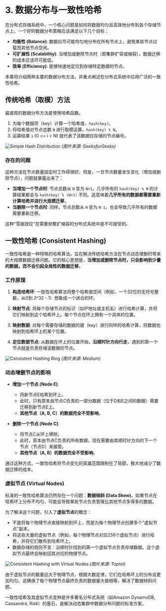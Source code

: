 # 3. 数据分布与一致性哈希

在分布式存储系统中，一个核心问题是如何将数据均匀且高效地分布到各个存储节点上。一个好的数据分布策略应该满足以下几个目标：

- **均衡性 (Balance)**: 数据应尽可能均匀地分布在所有节点上，避免某些节点过载而其他节点空闲。
- **可扩展性 (Scalability)**: 当增加或删除节点时（即集群扩容或缩容），数据迁移的成本应该尽可能低。
- **效率 (Efficiency)**: 能够快速地定位到存储特定数据的节点。

本章将介绍两种主要的数据分布方法，并重点阐述在分布式系统中应用广泛的一致性哈希。

## 传统哈希（取模）方法

最直观的数据分布方法是使用哈希函数。

1.  为每个数据项（key）计算一个哈希值，`hash(key)`。
2.  将哈希值对节点总数 `N` 进行取模运算，`hash(key) % N`。
3.  运算结果 `i` (0 <= i < N) 就代表了该数据应存储的节点编号。

![Simple Hash Distribution](https://media.geeksforgeeks.org/wp-content/uploads/20230524122709/Hashing.png)
*(图片来源: GeeksforGeeks)*

### 存在的问题

这种方法在节点数量固定时工作得很好。但是，一旦节点数量发生变化（增加或删除节点），问题就暴露出来了：

- **当增加一个节点时**: 节点总数从 `N` 变为 `N+1`。几乎所有的 `hash(key) % N` 的计算结果都会与 `hash(key) % (N+1)` 不同。这意味着**几乎所有的数据都需要重新计算哈希并进行大规模迁移**。
- **当删除一个节点时**: 同样，节点总数从 `N` 变为 `N-1`，也会导致几乎所有的数据需要重新迁移。

这种"雪崩效应"在需要频繁扩缩容的分布式系统中是不可接受的。

## 一致性哈希 (Consistent Hashing)

一致性哈希是一种特殊的哈希算法，旨在解决传统哈希方法在节点动态增删时带来的大规模数据迁移问题。它的核心思想是，**当增加或删除节点时，只会影响到少量的数据，而不会引起全局性的数据迁移**。

### 工作原理

1.  **构造哈希环**:
    一致性哈希算法将整个哈希值空间（例如，一个32位的无符号整数，从0到 2^32 - 1）想象成一个闭合的环。

2.  **映射节点**:
    将每个存储节点的标识（如IP地址或主机名）进行哈希计算，并将它们映射到这个哈希环上。每个节点在环上拥有一个具体的位置。

3.  **映射数据**:
    对每个需要存储的数据的键（key）进行同样的哈希计算，将数据也映射到哈希环上的某个位置。

4.  **定位数据节点**:
    从数据在环上的位置开始，**沿顺时针方向行走**，遇到的第一个节点就是负责存储该数据的节点。

![Consistent Hashing Ring](https://miro.medium.com/v2/resize:fit:1400/1*3_A7nLdJ3H8nK21S3cM7jA.png)
*(图片来源: Medium)*

### 动态增删节点的影响

- **增加一个节点 (Node E)**:
  - 将新节点E哈希到环上。
  - 此时，只有原本由节点C负责的一部分数据（位于D和E之间的数据）需要迁移到新节点E上。
  - **其他节点（A, B, C）的数据完全不受影响**。

- **删除一个节点 (Node C)**:
  - 将节点C从环上移除。
  - 此时，原本由节点C负责的所有数据，现在需要由其顺时针方向的下一个节点（节点D）来接管。
  - **其他节点（A, B）的数据完全不受影响**。

通过这种方式，一致性哈希将节点变化的英雄范围限制在了局部，极大地减少了数据迁移的成本。

### 虚拟节点 (Virtual Nodes)

标准的一致性哈希算法仍然存在一个问题：**数据倾斜 (Data Skew)**。如果节点在哈希环上分布不均匀，可能会导致某些节点负责管理比其他节点多得多的数据。

为了解决这个问题，引入了**虚拟节点**的概念：
- 不是将每个物理节点直接映射到环上，而是为每个物理节点创建多个"虚拟节点"副本。
- 将这些大量的虚拟节点（例如，每个物理节点对应256个虚拟节点）进行哈希，并将它们散布到哈希环上。
- 数据存储的规则不变：沿顺时针找到的第一个虚拟节点负责存储数据。这个虚拟节点最终会映射回其对应的物理节点。

![Consistent Hashing with Virtual Nodes](https://d33wubrfki0l68.cloudfront.net/e756b23545cb44823add71900b467094a860c2d3/5d2df/img/consistent-hashing/virtual-nodes.png)
*(图片来源: Toptal)*

由于虚拟节点的数量远大于物理节点，根据大数定律，它们在哈希环上的分布会更加均匀。这确保了每个物理节点最终负责的数据量大致相等，解决了数据倾斜问题。

一致性哈希及其虚拟节点变种是许多著名分布式系统（如Amazon DynamoDB, Cassandra, Riak）的基石，是解决动态集群中数据分布问题的标准方案。 
